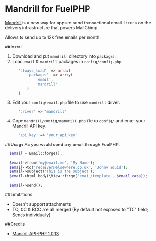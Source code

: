 Mandrill for FuelPHP
================

[Mandrill](http://mandrill.com/) is a new way for apps to send transactional email.
It runs on the delivery infrastructure that powers MailChimp.

Allows to send up to 12k free emails per month.

##Install
1. Download and put `mandrill` directory into `packages`.
2. Load `email` & `mandrill` packages in `config/config.php`:
```php
      'always_load'  => array(
          'packages'  => array(
              'email',
              'mandrill'
          )
      )
```
	
3. Edit your `config/email.php` file to use `mandrill` driver.
```php
      'driver' => 'mandrill'
```	
  	
4. Copy `mandrill/config/mandrill.php` file to `config/` and enter your Mandrill API key.
```php
      'api_key' => 'your_api_key'
```	

##Usage
As you would send any email through FuelPHP.

```php
  $email = Email::forge();
  
  $email->from('my@email.me', 'My Name');
  $email->to('receiver@elsewhere.co.uk', 'Johny Squid');
  $email->subject('This is the subject');
  $email->html_body(\View::forge('email/template', $email_data));
  
  $email->send();
```


##Limitations
* Doesn't support attachments
* TO, CC & BCC are all merged (By default not exposed to "TO" field; Sends individually)

##Credits
* [Mandril-API-PHP  1.0.13](https://packagist.org/packages/mandrill/mandrill)
